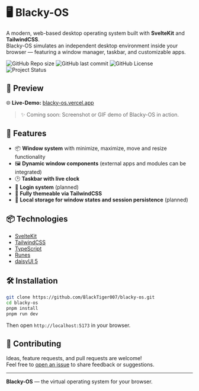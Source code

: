 # 🖥️ Blacky-OS

A modern, web-based desktop operating system built with **SvelteKit** and **TailwindCSS**.  
Blacky-OS simulates an independent desktop environment inside your browser — featuring a window manager, taskbar, and customizable apps.

![GitHub Repo size](https://img.shields.io/github/repo-size/BlackTiger007/blacky-os)
![GitHub last commit](https://img.shields.io/github/last-commit/BlackTiger007/blacky-os)
![GitHub License](https://img.shields.io/github/license/BlackTiger007/blacky-os)
![Project Status](https://img.shields.io/badge/status-in%20development-orange)

## 📸 Preview

🌐 **Live-Demo:** [blacky-os.vercel.app](https://blacky-os.vercel.app)

> ✨ Coming soon: Screenshot or GIF demo of Blacky-OS in action.

## 🚀 Features

- 📦 **Window system** with minimize, maximize, move and resize functionality
- 🖼️ **Dynamic window components** (external apps and modules can be integrated)
- 🕑 **Taskbar with live clock**
- 🔐 **Login system** (planned)
- 🎨 **Fully themeable via TailwindCSS**
- 💾 **Local storage for window states and session persistence** (planned)

## 📦 Technologies

- [SvelteKit](https://kit.svelte.dev/)
- [TailwindCSS](https://tailwindcss.com/)
- [TypeScript](https://www.typescriptlang.org/)
- [Runes](https://github.com/sveltejs/runes)
- [daisyUI 5](https://github.com/saadeghi/daisyui)

## 🛠️ Installation

```bash
git clone https://github.com/BlackTiger007/blacky-os.git
cd blacky-os
pnpm install
pnpm run dev
```

Then open `http://localhost:5173` in your browser.

## 🤝 Contributing

Ideas, feature requests, and pull requests are welcome!  
Feel free to [open an issue](https://github.com/BlackTiger007/blacky-os/issues) to share feedback or suggestions.

---

**Blacky-OS** — the virtual operating system for your browser.
